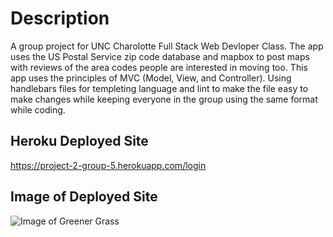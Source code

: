 # Description

 A group project for UNC Charolotte Full Stack Web Devloper Class.  The app uses the US Postal Service zip code database and mapbox to post maps with reviews of the area codes people are interested in moving too.  This app uses the principles of MVC  (Model, View, and Controller).  Using handlebars files for templeting language and lint to make the file easy to make changes while keeping everyone in the group using the same format while coding.

## Heroku Deployed Site

https://project-2-group-5.herokuapp.com/login

## Image of Deployed Site

![Image of Greener Grass](public/img/greengrass2.gif)


